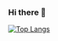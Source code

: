 ### Hi there 👋
[![Top Langs](https://github-readme-stats.vercel.app/api/top-langs/?username=leonardomjq)](https://github.com/anuraghazra/github-readme-stats)
